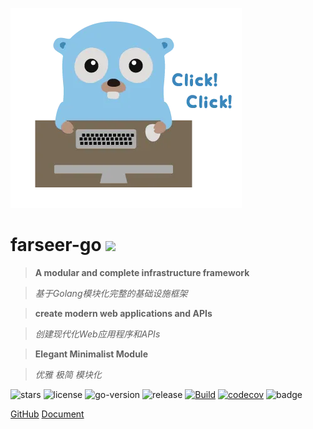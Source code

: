 ![logo](images/go.png)
# **farseer-go** ![](https://img.shields.io/github/v/release/farseer-go/fs) <!-- {docsify-ignore} -->

> **A modular and complete infrastructure framework**

> _基于Golang模块化完整的基础设施框架_

> **create modern web applications and APIs**

> _创建现代化Web应用程序和APIs_

> **Elegant Minimalist Module**

> _优雅 极简 模块化_


![stars](https://img.shields.io/github/stars/farseer-go?style=social)
![license](https://img.shields.io/github/license/farseer-go/fs)
![go-version](https://img.shields.io/github/go-mod/go-version/farseer-go/fs)
![release](https://img.shields.io/github/v/release/farseer-go/fs)
[![Build](https://github.com/farseer-go/fs/actions/workflows/go.yml/badge.svg)](https://github.com/farseer-go/fs/actions/workflows/go.yml)
[![codecov](https://img.shields.io/codecov/c/github/farseer-go/fs)](https://codecov.io/gh/farseer-go/fs)
![badge](https://goreportcard.com/badge/github.com/farseer-go/fs)

[GitHub](https://github.com/farseer-go/fs)
[Document](README.md)